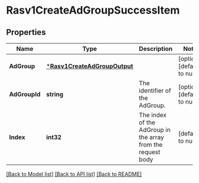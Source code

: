 # Rasv1CreateAdGroupSuccessItem

## Properties
Name | Type | Description | Notes
------------ | ------------- | ------------- | -------------
**AdGroup** | [***Rasv1CreateAdGroupOutput**](RASv1CreateAdGroupOutput.md) |  | [optional] [default to null]
**AdGroupId** | **string** | The identifier of the AdGroup. | [optional] [default to null]
**Index** | **int32** | The index of the AdGroup in the array from the request body | [default to null]

[[Back to Model list]](../README.md#documentation-for-models) [[Back to API list]](../README.md#documentation-for-api-endpoints) [[Back to README]](../README.md)

